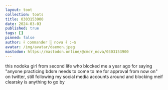 ```yaml
---
layout: toot
collection: toots
title: 0303153900
date: 2024-03-03
published: true
tags: []
pinned: false
author: ⸸ commander ░ nova ⸸ :~$
avatar: /img/avatar/daemon.jpeg
mastodon: https://mastodon.online/@cmdr_nova/0303153900
---
```


this nodoka girl from second life who blocked me a year ago for saying "anyone practicing bdsm needs to come to me for approval from now on" on twitter, still following my social media accounts around and blocking meif clearsky is anything to go by
